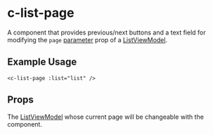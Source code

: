 # c-list-page

<!-- MARKER:summary -->
    
A component that provides previous/next buttons and a text field for modifying the `page` [parameter](/modeling/model-components/data-sources.md) prop of a [ListViewModel](/stacks/vue/layers/viewmodels.md).

<!-- MARKER:summary-end -->

## Example Usage

``` vue-html
<c-list-page :list="list" />
```

## Props

<Prop def="list: ListViewModel" lang="ts" />

The [ListViewModel](/stacks/vue/layers/viewmodels.md) whose current page will be changeable with the component.




